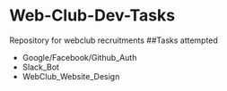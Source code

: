 # Web-Club-Dev-Tasks
Repository for webclub recruitments
##Tasks attempted
<ul>
<li>Google/Facebook/Github_Auth</li>
<li>Slack_Bot</li>
<li>WebClub_Website_Design</li>
</ul>
